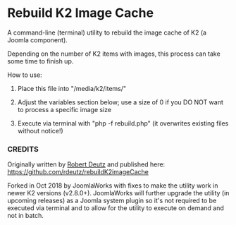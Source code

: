 Rebuild K2 Image Cache
===

A command-line (terminal) utility to rebuild the image cache of K2 (a Joomla component).

Depending on the number of K2 items with images, this process can take some time to finish up.

How to use:
1) Place this file into "/media/k2/items/"

2) Adjust the variables section below; use a size of 0 if you DO NOT want to process a specific image size

3) Execute via terminal with "php -f rebuild.php" (it overwrites existing files without notice!)

### CREDITS
Originally written by [Robert Deutz](https://github.com/rdeutz) and published here: https://github.com/rdeutz/rebuildK2imageCache

Forked in Oct 2018 by JoomlaWorks with fixes to make the utility work in newer K2 versions (v2.8.0+). JoomlaWorks will further upgrade the utility (in upcoming releases) as a Joomla system plugin so it's not required to be executed via terminal and to allow for the utility to execute on demand and not in batch.

